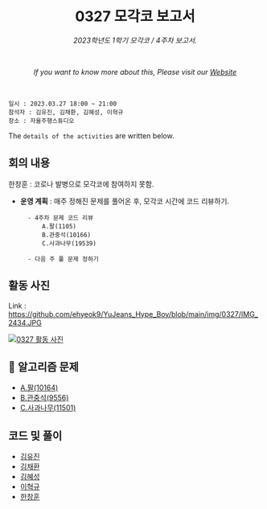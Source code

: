 <h1 align="center">0327 모각코 보고서</h1>
<p align="center"><i>2023학년도 1학기 모각코 / 4주차 보고서.</i></p>
<br>
<p align="center"><i>If you want to know more about this, Please visit our <a href="https://github.com/ehyeok9/YuJeans_Hype_Boy">Website</a></i></p>
<br>

`일시 : 2023.03.27 18:00 ~ 21:00`  
`참석자 : 김유진, 김채환, 김혜성, 이혁규`   
`장소 : 자율주행스튜디오`

The `details of the activities` are written below.

## 회의 내용  
한창훈 : 코로나 발병으로 모각코에 참여하지 못함.  

- **운영 계획** :  매주 정해진 문제를 풀어온 후, 모각코 시간에 코드 리뷰하기.  

        - 4주차 문제 코드 리뷰
            A.팔(1105)
            B.관중석(10166)
            C.사과나무(19539)

        - 다음 주 풀 문제 정하기

## 활동 사진

Link : https://github.com/ehyeok9/YuJeans_Hype_Boy/blob/main/img/0327/IMG_2434.JPG

<a href="https://github.com/ehyeok9/YuJeans_Hype_Boy/blob/main/img/0327/IMG_2434.JPG"><img src="https://github.com/ehyeok9/YuJeans_Hype_Boy/blob/main/img/0327/IMG_2434.JPG" alt="0327 활동 사진" /></a>


## :pencil: 알고리즘 문제
- [A.팔(10164)](https://www.acmicpc.net/problem/1105)  
- [B.관중석(9556)](https://www.acmicpc.net/problem/10166)  
- [C.사과나무(11501)](https://www.acmicpc.net/problem/19539)  


## 코드 및 풀이
- [김유진](https://github.com/ehyeok9/YuJeans_Hype_Boy/blob/main/report/0327/yujin.md) 
- [김채환](https://github.com/ehyeok9/YuJeans_Hype_Boy/blob/main/report/0327/bioyks.md) 
- [김혜성](https://github.com/ehyeok9/YuJeans_Hype_Boy/blob/main/report/0313/khs0316123.md) 
- [이혁규](https://github.com/ehyeok9/YuJeans_Hype_Boy/blob/main/report/0327/e_hyeok9.md) 
- [한창훈](https://github.com/ehyeok9/YuJeans_Hype_Boy/blob/main/report/0320/noye.md) 
